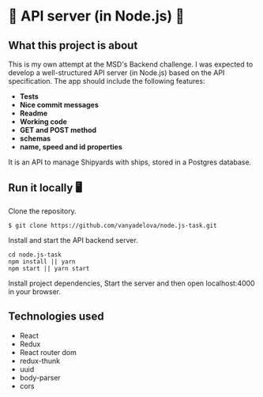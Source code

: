 # 🚢 API server (in Node.js) 🚢 

## What this project is about
This is my own attempt at the MSD's Backend challenge. I was expected to develop a well-structured API server (in Node.js) based on the API specification. The app should include the following features:

- **Tests**
- **Nice commit messages**
- **Readme**
- **Working code**
- **GET and POST method**
- **schemas**
- **name, speed and id properties**

It is an API to manage Shipyards with ships, stored in a Postgres database.


## Run it locally 🖥

Clone the repository.
```
$ git clone https://github.com/vanyadelova/node.js-task.git
```
Install and start the API backend server.

```
cd node.js-task
npm install || yarn
npm start || yarn start 
```

Install project dependencies, Start the server and then open localhost:4000 in your browser.


## Technologies used

- React
- Redux
- React router dom
- redux-thunk
- uuid
- body-parser
- cors



